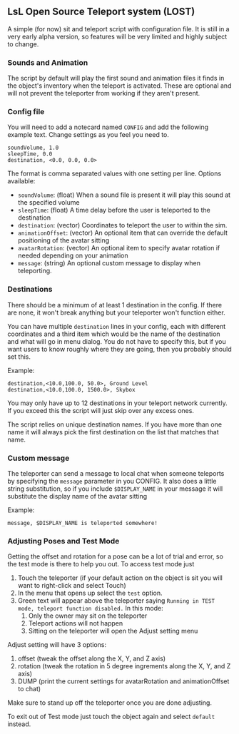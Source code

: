 ## LsL Open Source Teleport system (LOST)
A simple (for now) sit and teleport script with configuration file. It is still in a very early alpha version, so features will be very limited and highly subject to change.

### Sounds and Animation
The script by default will play the first sound and animation files it finds in the object's inventory when the teleport is activated. These are optional and will not prevent the teleporter from working if they aren't present.

### Config file
You will need to add a notecard named `CONFIG` and add the following example text. Change settings as you feel you need to.
```
soundVolume, 1.0
sleepTime, 0.0
destination, <0.0, 0.0, 0.0>
```

The format is comma separated values with one setting per line. Options available:
- `soundVolume`: (float) When a sound file is present it will play this sound at the specified volume
- `sleepTime`: (float) A time delay before the user is teleported to the destination
- `destination`: (vector) Coordinates to teleport the user to within the sim.
- `animationOffset`: (vector) An optional item that can override the default positioning of the avatar sitting
- `avatarRotation`: (vector) An optional item to specify avatar rotation if needed depending on your animation
- `message`: (string) An optional custom message to display when teleporting.

### Destinations
There should be a minimum of at least 1 destination in the config. If there are none, it won't break anything but your teleporter won't function either.

You can have multiple `destination` lines in your config, each with different coordinates and a third item which would be the name of the destination and what will go in menu dialog. You do not have to specify this, but if you want users to know roughly where they are going, then you probably should set this.

Example:
```
destination,<10.0,100.0, 50.0>, Ground Level
destination,<10.0,100.0, 1500.0>, Skybox
```

You may only have up to 12 destinations in your teleport network currently. If you exceed this the script will just skip over any excess ones.

The script relies on unique destination names. If you have more than one name it will always pick the first destination on the list that matches that name.

### Custom message
The teleporter can send a message to local chat when someone teleports by specifying the `message` parameter in you CONFIG. It also does a little string substitution, so if you include `$DISPLAY_NAME` in your message it will substitute the display name of the avatar sitting

Example:
```
message, $DISPLAY_NAME is teleported somewhere!
```

### Adjusting Poses and Test Mode
Getting the offset and rotation for a pose can be a lot of trial and error, so the test mode is there to help you out. To access test mode just

1. Touch the teleporter (if your default action on the object is sit you will want to right-click and select Touch)
2. In the menu that opens up select the `test` option.
3. Green text will appear above the teleporter saying `Running in TEST mode, teleport function disabled.` In this mode:
    1. Only the owner may sit on the teleporter
    2. Teleport actions will not happen
    3. Sitting on the teleporter will open the Adjust setting menu

Adjust setting will have 3 options:
1. offset (tweak the offset along the X, Y, and Z axis)
2. rotation (tweak the rotation in 5 degree ingrements along the X, Y, and Z axis)
3. DUMP (print the current settings for avatarRotation and animationOffset to chat)

Make sure to stand up off the teleporter once you are done adjusting.

To exit out of Test mode just touch the object again and select `default` instead.

